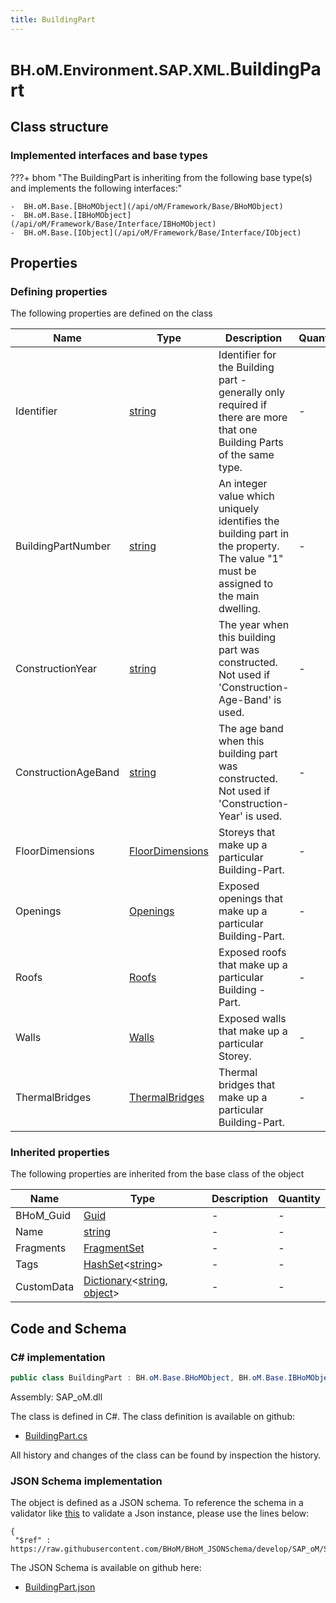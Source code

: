 ```yaml
---
title: BuildingPart
---
```


# <small>BH.oM.Environment.SAP.XML.</small>**BuildingPart**



## Class structure

### Implemented interfaces and base types

???+ bhom "The BuildingPart is inheriting from the following base type(s) and implements the following interfaces:"

    -  BH.oM.Base.[BHoMObject](/api/oM/Framework/Base/BHoMObject)
    -  BH.oM.Base.[IBHoMObject](/api/oM/Framework/Base/Interface/IBHoMObject)
    -  BH.oM.Base.[IObject](/api/oM/Framework/Base/Interface/IObject)


## Properties



### Defining properties

The following properties are defined on the class

| Name             | Type             | Description      | Quantity         |
|------------------|------------------|------------------|------------------|
| Identifier | [string](https://learn.microsoft.com/en-us/dotnet/api/System.String?view=netstandard-2.0) | Identifier for the Building part - generally only required if there are more that one Building Parts of the same type. | - |
| BuildingPartNumber | [string](https://learn.microsoft.com/en-us/dotnet/api/System.String?view=netstandard-2.0) | An integer value which uniquely identifies the building part in the property.  The value "1" must be assigned to the main dwelling. | - |
| ConstructionYear | [string](https://learn.microsoft.com/en-us/dotnet/api/System.String?view=netstandard-2.0) | The year when this building part was constructed.  Not used if 'Construction-Age-Band' is used. | - |
| ConstructionAgeBand | [string](https://learn.microsoft.com/en-us/dotnet/api/System.String?view=netstandard-2.0) | The age band when this building part was constructed.  Not used if 'Construction-Year' is used. | - |
| FloorDimensions | [FloorDimensions](/api/oM/Adapter/Environment/XML/FloorDimensions) | Storeys that make up a particular Building-Part. | - |
| Openings | [Openings](/api/oM/Adapter/Environment/XML/Openings) | Exposed openings that make up a particular Building-Part. | - |
| Roofs | [Roofs](/api/oM/Adapter/Environment/XML/Roofs) | Exposed roofs that make up a particular Building - Part. | - |
| Walls | [Walls](/api/oM/Adapter/Environment/XML/Walls) | Exposed walls that make up a particular Storey. | - |
| ThermalBridges | [ThermalBridges](/api/oM/Adapter/Environment/XML/ThermalBridges) | Thermal bridges that make up a particular Building-Part. | - |


### Inherited properties
The following properties are inherited from the base class of the object

| Name             | Type             | Description      | Quantity         |
|------------------|------------------|------------------|------------------|
| BHoM_Guid | [Guid](https://learn.microsoft.com/en-us/dotnet/api/System.Guid?view=netstandard-2.0) | - | - |
| Name | [string](https://learn.microsoft.com/en-us/dotnet/api/System.String?view=netstandard-2.0) | - | - |
| Fragments | [FragmentSet](/api/oM/Framework/Base/FragmentSet) | - | - |
| Tags | [HashSet](https://learn.microsoft.com/en-us/dotnet/api/System.Collections.Generic.HashSet-1?view=netstandard-2.0)&lt;[string](https://learn.microsoft.com/en-us/dotnet/api/System.String?view=netstandard-2.0)&gt; | - | - |
| CustomData | [Dictionary](https://learn.microsoft.com/en-us/dotnet/api/System.Collections.Generic.Dictionary-2?view=netstandard-2.0)&lt;[string](https://learn.microsoft.com/en-us/dotnet/api/System.String?view=netstandard-2.0), [object](https://learn.microsoft.com/en-us/dotnet/api/System.Object?view=netstandard-2.0)&gt; | - | - |


## Code and Schema

### C# implementation

``` C# title="C#"
public class BuildingPart : BH.oM.Base.BHoMObject, BH.oM.Base.IBHoMObject, BH.oM.Base.IObject
```

Assembly: SAP_oM.dll

The class is defined in C#. The class definition is available on github:

- [BuildingPart.cs](https://github.com/BHoM/SAP_Toolkit/blob/develop/SAP_oM/XML\BuildingPart.cs)

All history and changes of the class can be found by inspection the history.
### JSON Schema implementation

The object is defined as a JSON schema. To reference the schema in a validator like [this](https://www.jsonschemavalidator.net/) to validate a Json instance, please use the lines below:

``` { .json .copy .select } title="JSON Schema"
{
 "$ref" : https://raw.githubusercontent.com/BHoM/BHoM_JSONSchema/develop/SAP_oM/SAP/XML/BuildingPart.json}
```

The JSON Schema is available on github here:

- [BuildingPart.json](https://github.com/BHoM/BHoM_JSONSchema/blob/develop/SAP_oM/SAP/XML/BuildingPart.json)
